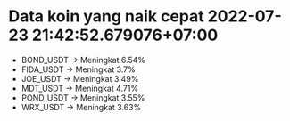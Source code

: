 # Data koin yang naik cepat 2022-07-23 21:42:52.679076+07:00

* BOND_USDT -> Meningkat 6.54%
* FIDA_USDT -> Meningkat 3.7%
* JOE_USDT -> Meningkat 3.49%
* MDT_USDT -> Meningkat 4.71%
* POND_USDT -> Meningkat 3.55%
* WRX_USDT -> Meningkat 3.63%
